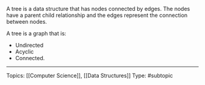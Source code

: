 A tree is a data structure that has nodes connected by edges. The nodes have a parent child relationship and the edges represent the connection between nodes.

A tree is a graph that is:
- Undirected
- Acyclic
- Connected.

___
Topics: [[Computer Science]], [[Data Structures]]
Type: #subtopic 
